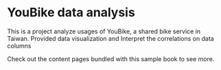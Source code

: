 # YouBike data analysis

This is a project analyze usages of YouBike, a shared bike service in Taiwan. 
Provided data visualization and Interpret the correlations on data columns

Check out the content pages bundled with this sample book to see more.

```{tableofcontents}
```
